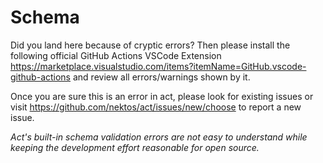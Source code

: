 # Schema

Did you land here because of cryptic errors? Then please install the following official GitHub Actions VSCode Extension https://marketplace.visualstudio.com/items?itemName=GitHub.vscode-github-actions and review all errors/warnings shown by it.


Once you are sure this is an error in act, please look for existing issues or visit https://github.com/nektos/act/issues/new/choose to report a new issue.

_Act's built-in schema validation errors are not easy to understand while keeping the development effort reasonable for open source._

